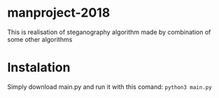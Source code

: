 # manproject-2018
This is realisation of steganography algorithm made by combination of some other algorithms

# Instalation
Simply download main.py and run it with this comand:
  `python3 main.py`
